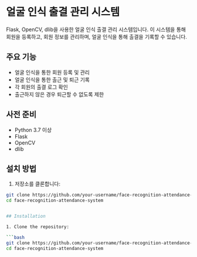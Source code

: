 # 얼굴 인식 출결 관리 시스템

Flask, OpenCV, dlib을 사용한 얼굴 인식 출결 관리 시스템입니다. 이 시스템을 통해 회원을 등록하고, 회원 정보를 관리하며, 얼굴 인식을 통해 출결을 기록할 수 있습니다.

## 주요 기능

- 얼굴 인식을 통한 회원 등록 및 관리
- 얼굴 인식을 통한 출근 및 퇴근 기록
- 각 회원의 출결 로그 확인
- 출근하지 않은 경우 퇴근할 수 없도록 제한

## 사전 준비

- Python 3.7 이상
- Flask
- OpenCV
- dlib

## 설치 방법

1. 저장소를 클론합니다:

```bash
git clone https://github.com/your-username/face-recognition-attendance-system.git
cd face-recognition-attendance-system


## Installation

1. Clone the repository:

```bash
git clone https://github.com/your-username/face-recognition-attendance-system.git
cd face-recognition-attendance-system

